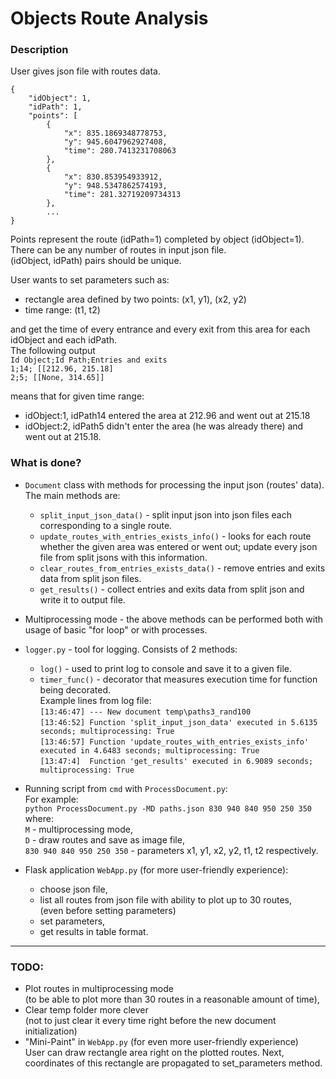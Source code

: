 # Objects Route Analysis

### Description
User gives json file with routes data.

    {
        "idObject": 1,
        "idPath": 1,
        "points": [
            {
                "x": 835.1869348778753,
                "y": 945.6047962927408,
                "time": 280.7413231708063
            },
            {
                "x": 830.853954933912,
                "y": 948.5347862574193,
                "time": 281.32719209734313
            },
            ...
    }

Points represent the route (idPath=1) completed by object (idObject=1). <br>
There can be any number of routes in input json file. <br>
(idObject, idPath) pairs should be unique. <br>

User wants to set parameters such as:
* rectangle area defined by two points: (x1, y1), (x2, y2)
* time range: (t1, t2) <br>

and get the time of every entrance and every exit from this area for each idObject 
and each idPath. <br>
The following output <br>
`Id Object;Id Path;Entries and exits`<br>
`1;14; [[212.96, 215.18]`<br>
`2;5; [[None, 314.65]]`

means that for given time range:
* idObject:1, idPath14 entered the area at 212.96 and went out at 215.18
* idObject:2, idPath5 didn't enter the area (he was already there) and went out at 215.18.


### What is done?
* `Document` class with methods for processing the input json (routes' data).
The main methods are:
  * `split_input_json_data()` - split input json into json files each 
  corresponding to a single route.
  * `update_routes_with_entries_exists_info()` - looks for each route whether 
  the given area was entered or went out; update every json file from
  split jsons with this information.
  * `clear_routes_from_entries_exists_data()` - remove entries and exits data 
  from split json files. 
  * `get_results()` - collect entries and exits data from split json and write 
  it to output file.
  
* Multiprocessing mode - the above methods can be performed both with usage of
basic "for loop" or with processes.

* `logger.py` - tool for logging. Consists of 2 methods:
  * `log()` - used to print log to console and save it to a given file.
  * `timer_func()` - decorator that measures execution time for function
  being decorated. <br>
Example lines from log file: <br>
`[13:46:47]	--- New document temp\paths3_rand100` <br>
`[13:46:52]	Function 'split_input_json_data' executed in 5.6135 seconds; multiprocessing: True`<br>
`[13:46:57]	Function 'update_routes_with_entries_exists_info' executed in 4.6483 seconds; multiprocessing: True`<br>
`[13:47:4]	Function 'get_results' executed in 6.9089 seconds; multiprocessing: True`<br>

* Running script from `cmd` with `ProcessDocument.py`: <br>
  For example: <br>
  `python ProcessDocument.py -MD paths.json 830 940 840 950 250 350` <br>
where: <br>
`M` - multiprocessing mode, <br>
`D` - draw routes and save as image file, <br>
`830 940 840 950 250 350` - parameters x1, y1, x2, y2, t1, t2 respectively.

* Flask application `WebApp.py` (for more user-friendly experience):
  * choose json file,
  * list all routes from json file with ability to plot up to 30 routes,
  <br> (even before setting parameters)
  * set parameters,
  * get results in table format.

---------
### TODO:
* Plot routes in multiprocessing mode
<br> (to be able to plot more than 30 routes in a reasonable amount of time),
* Clear temp folder more clever
<br> (not to just clear it every time right before the new document initialization)
* "Mini-Paint" in `WebApp.py` (for even more user-friendly experience) <br>
User can draw rectangle area right on the plotted routes. 
Next, coordinates of this rectangle are propagated to set_parameters method.

